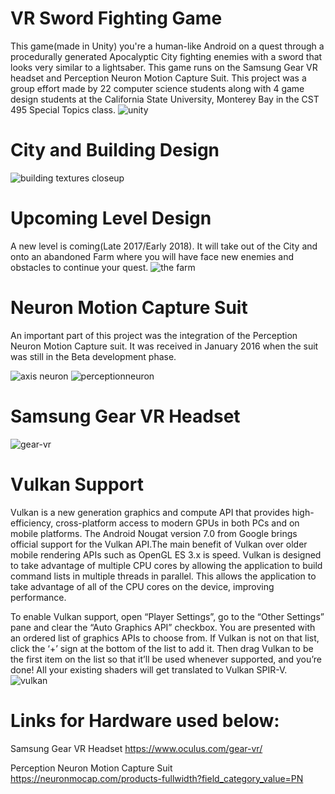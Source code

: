 # VR Sword Fighting Game

This game(made in Unity) you're a human-like Android on a quest through a procedurally generated Apocalyptic City fighting enemies with a sword that looks very similar to a lightsaber. This game runs on the Samsung Gear VR headset and Perception Neuron Motion Capture Suit. This project was a group effort made by 22 computer science students along with 4 game design students at the California State University, Monterey Bay in the CST 495 Special Topics class. 
![unity](https://user-images.githubusercontent.com/18353476/29190917-b09be474-7dd0-11e7-9ada-b68d15f26d54.gif)

# City and Building Design
![building textures closeup](https://user-images.githubusercontent.com/18353476/28497537-b679d07c-6f3e-11e7-9dca-4825d375939a.PNG)

# Upcoming Level Design
A new level is coming(Late 2017/Early 2018). It will take out of the City and onto an abandoned Farm where you will have face new enemies and obstacles to continue your quest.
![the farm](https://user-images.githubusercontent.com/18353476/30253492-42d3a5b6-963b-11e7-879a-6bc96ce6e624.png)

# Neuron Motion Capture Suit
An important part of this project was the integration of the Perception Neuron Motion Capture suit. It was received in January 2016 when the suit was still in the Beta development phase.

![axis neuron](https://user-images.githubusercontent.com/18353476/27672565-a9dd312a-5c50-11e7-974d-5609f9cd3b0c.png)
![perceptionneuron](https://user-images.githubusercontent.com/18353476/27672571-b08bed9a-5c50-11e7-9daf-cff544e88a36.jpg)

# Samsung Gear VR Headset
![gear-vr](https://user-images.githubusercontent.com/18353476/28398251-27e2fe5e-6cbb-11e7-9d5a-7ecd3d154f4f.jpg)

# Vulkan Support 
Vulkan is a new generation graphics and compute API that provides high-efficiency, cross-platform access to modern GPUs in both PCs and on mobile platforms. The Android Nougat version 7.0 from Google brings official support for the Vulkan API.The main benefit of Vulkan over older mobile rendering APIs such as OpenGL ES 3.x is speed. Vulkan is designed to take advantage of multiple CPU cores by allowing the application to build command lists in multiple threads in parallel. This allows the application to take advantage of all of the CPU cores on the device, improving performance.

To enable Vulkan support, open “Player Settings”, go to the “Other Settings” pane and clear the “Auto Graphics API” checkbox. You are presented with an ordered list of graphics APIs to choose from. If Vulkan is not on that list, click the ‘+’ sign at the bottom of the list to add it. Then drag Vulkan to be the first item on the list so that it’ll be used whenever supported, and you’re done! All your existing shaders will get translated to Vulkan SPIR-V.
![vulkan](https://user-images.githubusercontent.com/18353476/28993201-7543d586-7965-11e7-8e9c-f93b7079e2bf.PNG)

# Links for Hardware used below:

Samsung Gear VR Headset https://www.oculus.com/gear-vr/

Perception Neuron Motion Capture Suit  https://neuronmocap.com/products-fullwidth?field_category_value=PN
